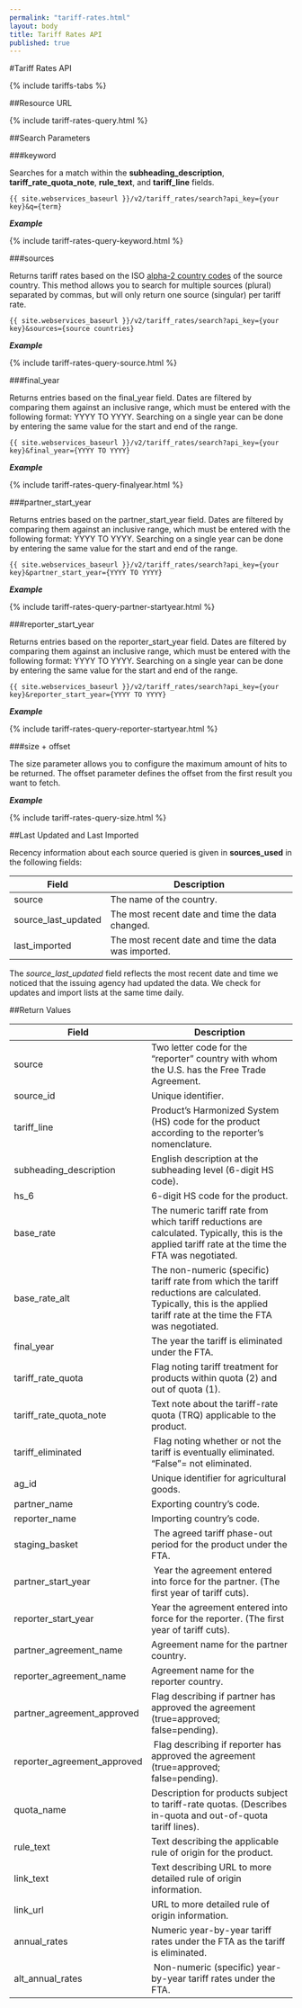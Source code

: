 ```yaml
---
permalink: "tariff-rates.html"
layout: body
title: Tariff Rates API
published: true
---
```


#Tariff Rates API

{% include tariffs-tabs %}

##Resource URL

{% include tariff-rates-query.html %}

##Search Parameters

###keyword

Searches for a match within the **subheading_description**, **tariff_rate_quota_note**, **rule_text**, and **tariff_line** fields.

    {{ site.webservices_baseurl }}/v2/tariff_rates/search?api_key={your key}&q={term}

**_Example_**

{% include tariff-rates-query-keyword.html %}

###sources

Returns tariff rates based on the ISO [alpha-2 country codes](http://www.iso.org/iso/home/standards/country_codes/country_names_and_code_elements.htm) of the source country.  This method allows you to search for multiple sources (plural) separated by commas, but will only return one source (singular) per tariff rate.

	{{ site.webservices_baseurl }}/v2/tariff_rates/search?api_key={your key}&sources={source countries}

**_Example_**

{% include tariff-rates-query-source.html %}

###final_year

Returns entries based on the final_year field.  Dates are filtered by comparing them against an inclusive range, which must be entered with the following format:  YYYY TO YYYY.  Searching on a single year can be done by entering the same value for the start and end of the range.


    {{ site.webservices_baseurl }}/v2/tariff_rates/search?api_key={your key}&final_year={YYYY TO YYYY}

**_Example_**

{% include tariff-rates-query-finalyear.html %}

###partner_start_year

Returns entries based on the partner_start_year field.  Dates are filtered by comparing them against an inclusive range, which must be entered with the following format:  YYYY TO YYYY.  Searching on a single year can be done by entering the same value for the start and end of the range.

    {{ site.webservices_baseurl }}/v2/tariff_rates/search?api_key={your key}&partner_start_year={YYYY TO YYYY}

**_Example_**

{% include tariff-rates-query-partner-startyear.html %}

###reporter_start_year

Returns entries based on the reporter_start_year field.  Dates are filtered by comparing them against an inclusive range, which must be entered with the following format:  YYYY TO YYYY.  Searching on a single year can be done by entering the same value for the start and end of the range.

	{{ site.webservices_baseurl }}/v2/tariff_rates/search?api_key={your key}&reporter_start_year={YYYY TO YYYY}

**_Example_**

{% include tariff-rates-query-reporter-startyear.html %}

###size + offset

The size parameter allows you to configure the maximum amount of hits to be returned. The offset parameter defines the offset from the first result you want to fetch.

**_Example_**

{% include tariff-rates-query-size.html %}

##Last Updated and Last Imported

Recency information about each source queried is given in **sources_used** in the following fields:

| Field	| Description |
| ------| -------------|
| source | The name of the country. |
| source_last_updated | The most recent date and time the data changed. |
| last_imported | The most recent date and time the data was imported. |

The *source_last_updated* field reflects the most recent date and time we noticed that the issuing agency had updated the data. We check for updates and import lists at the same time daily.

##Return Values

| Field                        | Description                             |
| ------------------           | --------------------------------------- |
| source                       |    Two letter code for the “reporter” country with whom the U.S. has the Free Trade Agreement.   |
| source_id                    | Unique identifier.            |
| tariff_line         	       | Product’s Harmonized System (HS) code for the product according to the reporter’s nomenclature. |
| subheading_description       |  English description at the subheading level (6-digit HS code).  |
| hs_6                         | 6-digit HS code for the product. |
| base_rate                    | The numeric tariff rate from which tariff reductions are calculated.  Typically, this is the applied tariff rate at the time the FTA was negotiated. |
| base_rate_alt                |    The non-numeric (specific) tariff rate from which the tariff reductions are calculated.  Typically, this is the applied tariff rate at the time the FTA was negotiated.     |
| final_year                   |   The year the tariff is eliminated under the FTA.    |
| tariff_rate_quota            |   Flag noting tariff treatment for products within quota (2) and out of quota (1).    |
| tariff_rate_quota_note       |   Text note about the tariff-rate quota (TRQ) applicable to the product.    |
| tariff_eliminated            |    Flag noting whether or not the tariff is eventually eliminated.  “False”= not eliminated.    |
| ag_id                        |   Unique identifier for agricultural goods.    |
| partner_name                 |    Exporting country’s code.   |
| reporter_name                |    Importing country’s code.   |
| staging_basket               |     The agreed tariff phase-out period for the product under the FTA.   |
| partner_start_year           |    Year the agreement entered into force for the partner.  (The first year of tariff cuts).    |
| reporter_start_year          |   Year the agreement entered into force for the reporter.  (The first year of tariff cuts).    |
| partner_agreement_name       |   Agreement name for the partner country.    |
| reporter_agreement_name      |   Agreement name for the reporter country.    |
| partner_agreement_approved   |   Flag describing if partner has approved the agreement (true=approved; false=pending).    |
| reporter_agreement_approved  |    Flag describing if reporter has approved the agreement (true=approved; false=pending).    |
| quota_name                   |   Description for products subject to tariff-rate quotas.  (Describes in-quota and out-of-quota tariff lines).    |
| rule_text                    |   Text describing the applicable rule of origin for the product.    |
| link_text                    |   Text describing URL to more detailed rule of origin information.    |
| link_url                     |    URL to more detailed rule of origin information.   |
| annual_rates                 |  Numeric year-by-year tariff rates under the FTA as the tariff is eliminated.    |
| alt_annual_rates             |    Non-numeric (specific) year-by-year tariff rates under the FTA.    |
